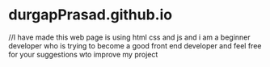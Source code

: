 # durgapPrasad.github.io
//I have made this web page is using html css and js and i am a beginner developer who is trying to become a good front end developer and feel free for your suggestions wto improve my project
